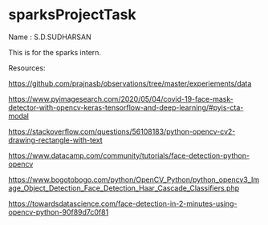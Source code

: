 # sparksProjectTask
Name : S.D.SUDHARSAN

This is for the sparks intern.


Resources:

https://github.com/prajnasb/observations/tree/master/experiements/data

https://www.pyimagesearch.com/2020/05/04/covid-19-face-mask-detector-with-opencv-keras-tensorflow-and-deep-learning/#pyis-cta-modal

https://stackoverflow.com/questions/56108183/python-opencv-cv2-drawing-rectangle-with-text

https://www.datacamp.com/community/tutorials/face-detection-python-opencv

https://www.bogotobogo.com/python/OpenCV_Python/python_opencv3_Image_Object_Detection_Face_Detection_Haar_Cascade_Classifiers.php

https://towardsdatascience.com/face-detection-in-2-minutes-using-opencv-python-90f89d7c0f81

